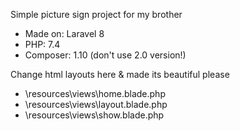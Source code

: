 Simple picture sign project for my brother

- Made on: Laravel 8
- PHP: 7.4
- Composer: 1.10 (don't use 2.0 version!)

Change html layouts here & made its beautiful please
- \resources\views\home.blade.php
- \resources\views\layout.blade.php
- \resources\views\show.blade.php
